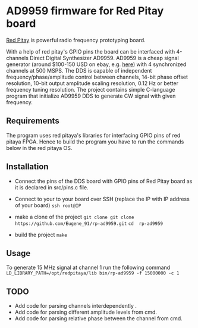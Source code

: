# AD9959 firmware for Red Pitay board

[Red Pitay](https://redpitaya.com/) is powerful radio frequency prototyping board. 

With a help of red pitay's  GPIO pins the board can be interfaced with 4-channels Direct Digital Synthesizer AD9959.
AD9959 is a cheap signal generator (around $100-150 USD on ebay, e.g. [here](https://www.ebay.ca/sch/i.html?_from=R40&_trksid=p2380057.m570.l1313&_nkw=ad9959&_sacat=0)) with 4 synchronized channels at 500 MSPS. 
The DDS is capable of independent frequency/phase/amplitude control between channels, 14-bit phase offset resolution, 10-bit output amplitude scaling resolution, 0.12 Hz or better frequency tuning resolution. 
The project contains simple C-language program that initialize AD9959 DDS to generate CW signal with given frequency.

## Requirements

The program uses red pitaya's libraries for interfacing GPIO pins of red pitaya FPGA. 
Hence to build the program you have to run the commands below in the red pitaya OS.

## Installation
- Connect the pins of the DDS board with GPIO pins of Red Pitay board as it is declared in src/pins.c file. 

- Connect to your to your board  over SSH (replace the IP with IP address of your board)
 `ssh root@IP` 
 
 - make a clone of the project
`git clone git clone https://github.com/Eugene_91/rp-ad9959.git` 
`cd  rp-ad9959`

- build the project
`make`

## Usage
To generate 15 MHz signal at channel 1 run the following command
`LD_LIBRARY_PATH=/opt/redpitaya/lib bin/rp-ad9959 -f 15000000 -c 1`

## TODO

- Add code for parsing channels interdependently .
- Add code for parsing different amplitude levels from cmd.
- Add code for parsing relative phase between the channel from cmd.



